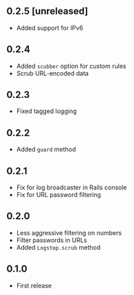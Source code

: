 ## 0.2.5 [unreleased]

- Added support for IPv6

## 0.2.4

- Added `scubber` option for custom rules
- Scrub URL-encoded data

## 0.2.3

- Fixed tagged logging

## 0.2.2

- Added `guard` method

## 0.2.1

- Fix for log broadcaster in Rails console
- Fix for URL password filtering

## 0.2.0

- Less aggressive filtering on numbers
- Filter passwords in URLs
- Added `Logstop.scrub` method

## 0.1.0

- First release
